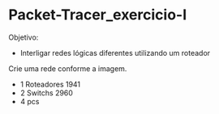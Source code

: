 # Packet-Tracer_exercicio-I
Objetivo:
- Interligar redes lógicas diferentes utilizando um
roteador

Crie uma rede conforme a imagem.
- 1 Roteadores 1941
- 2 Switchs 2960
- 4 pcs
